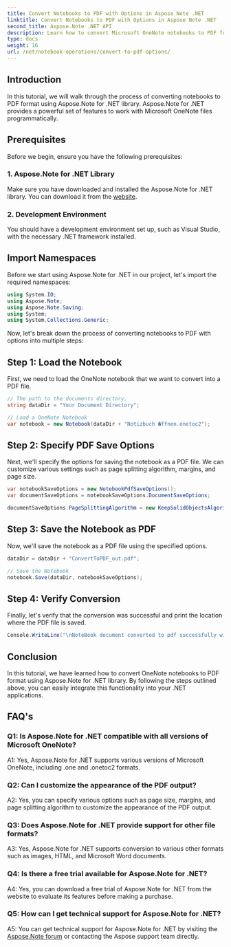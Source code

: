 ```yaml
---
title: Convert Notebooks to PDF with Options in Aspose Note .NET
linktitle: Convert Notebooks to PDF with Options in Aspose Note .NET
second_title: Aspose.Note .NET API
description: Learn how to convert Microsoft OneNote notebooks to PDF format using Aspose.Note for .NET library with customizable options.
type: docs
weight: 16
url: /net/notebook-operations/convert-to-pdf-options/
---
```

## Introduction

In this tutorial, we will walk through the process of converting notebooks to PDF format using Aspose.Note for .NET library. Aspose.Note for .NET provides a powerful set of features to work with Microsoft OneNote files programmatically.

## Prerequisites

Before we begin, ensure you have the following prerequisites:

### 1. Aspose.Note for .NET Library
Make sure you have downloaded and installed the Aspose.Note for .NET library. You can download it from the [website](https://releases.aspose.com/note/net/).

### 2. Development Environment
You should have a development environment set up, such as Visual Studio, with the necessary .NET framework installed.

## Import Namespaces

Before we start using Aspose.Note for .NET in our project, let's import the required namespaces:

```csharp
using System.IO;
using Aspose.Note;
using Aspose.Note.Saving;
using System;
using System.Collections.Generic;
```

Now, let's break down the process of converting notebooks to PDF with options into multiple steps:

## Step 1: Load the Notebook

First, we need to load the OneNote notebook that we want to convert into a PDF file.

```csharp
// The path to the documents directory.
string dataDir = "Your Document Directory";

// Load a OneNote Notebook
var notebook = new Notebook(dataDir + "Notizbuch �ffnen.onetoc2");
```

## Step 2: Specify PDF Save Options

Next, we'll specify the options for saving the notebook as a PDF file. We can customize various settings such as page splitting algorithm, margins, and page size.

```csharp
var notebookSaveOptions = new NotebookPdfSaveOptions();
var documentSaveOptions = notebookSaveOptions.DocumentSaveOptions;

documentSaveOptions.PageSplittingAlgorithm = new KeepSolidObjectsAlgorithm();
```

## Step 3: Save the Notebook as PDF

Now, we'll save the notebook as a PDF file using the specified options.

```csharp
dataDir = dataDir + "ConvertToPDF_out.pdf";

// Save the Notebook
notebook.Save(dataDir, notebookSaveOptions);
```

## Step 4: Verify Conversion

Finally, let's verify that the conversion was successful and print the location where the PDF file is saved.

```csharp
Console.WriteLine("\nNoteBook document converted to pdf successfully with save options.\nFile saved at " + dataDir);
```

## Conclusion

In this tutorial, we have learned how to convert OneNote notebooks to PDF format using Aspose.Note for .NET library. By following the steps outlined above, you can easily integrate this functionality into your .NET applications.

## FAQ's

### Q1: Is Aspose.Note for .NET compatible with all versions of Microsoft OneNote?

A1: Yes, Aspose.Note for .NET supports various versions of Microsoft OneNote, including .one and .onetoc2 formats.

### Q2: Can I customize the appearance of the PDF output?

A2: Yes, you can specify various options such as page size, margins, and page splitting algorithm to customize the appearance of the PDF output.

### Q3: Does Aspose.Note for .NET provide support for other file formats?

A3: Yes, Aspose.Note for .NET supports conversion to various other formats such as images, HTML, and Microsoft Word documents.

### Q4: Is there a free trial available for Aspose.Note for .NET?

A4: Yes, you can download a free trial of Aspose.Note for .NET from the website to evaluate its features before making a purchase.

### Q5: How can I get technical support for Aspose.Note for .NET?

A5: You can get technical support for Aspose.Note for .NET by visiting the [Aspose.Note forum](https://forum.aspose.com/c/note/28) or contacting the Aspose support team directly.
